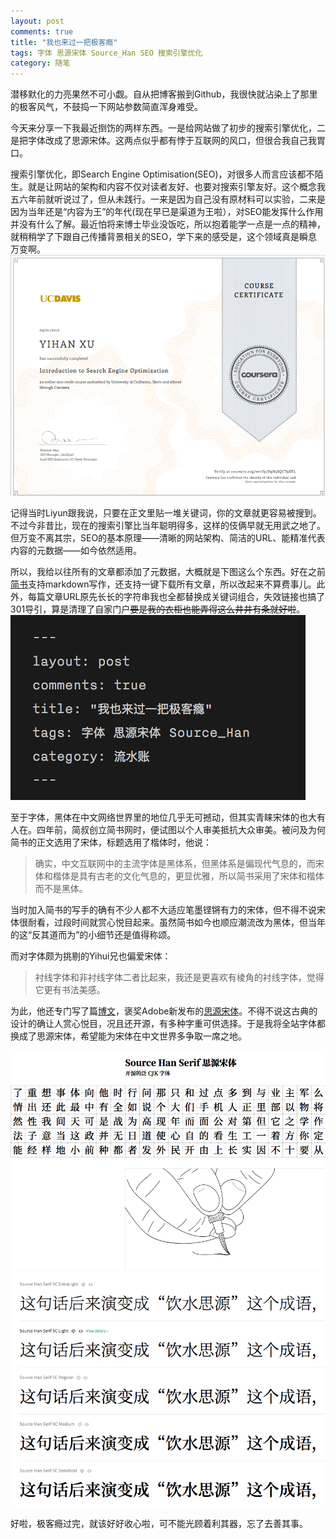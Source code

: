 ```yaml
---
layout: post
comments: true
title: "我也来过一把极客瘾"
tags: 字体 思源宋体 Source_Han SEO 搜索引擎优化
category: 随笔
---
```


潜移默化的力亮果然不可小觑。自从把博客搬到Github，我很快就沾染上了那里的极客风气，不鼓捣一下网站参数简直浑身难受。

今天来分享一下我最近捯饬的两样东西。一是给网站做了初步的搜索引擎优化，二是把字体改成了思源宋体。这两点似乎都有悖于互联网的风口，但很合我自己我胃口。

搜索引擎优化，即Search Engine Optimisation(SEO)，对很多人而言应该都不陌生。就是让网站的架构和内容不仅对读者友好、也要对搜索引擎友好。这个概念我五六年前就听说过了，但从未践行。一来是因为自己没有原材料可以实验，二来是因为当年还是“内容为王”的年代(现在早已是渠道为王啦），对SEO能发挥什么作用并没有什么了解。最近怕将来博士毕业没饭吃，所以抱着能学一点是一点的精神，就稍稍学了下跟自己传播背景相关的SEO，学下来的感受是，这个领域真是瞬息万变啊。
![seo](/images/seocertificate.png)

记得当时Liyun跟我说，只要在正文里贴一堆关键词，你的文章就更容易被搜到。不过今非昔比，现在的搜索引擎比当年聪明得多，这样的伎俩早就无用武之地了。但万变不离其宗，SEO的基本原理——清晰的网站架构、简洁的URL、能精准代表内容的元数据——如今依然适用。

所以，我给以往所有的文章都添加了元数据，大概就是下图这么个东西。好在之前[简书](www.jianshu.com/u/b1yDzE)支持markdown写作，还支持一键下载所有文章，所以改起来不算费事儿。此外，每篇文章URL原先长长的字符串我也全都替换成关键词组合，失效链接也搞了301导引，算是清理了自家门户~~要是我的衣柜也能弄得这么井井有条就好啦~~。
![metadata](/images/metadata.png)

至于字体，黑体在中文网络世界里的地位几乎无可撼动，但其实青睐宋体的也大有人在。四年前，简叔创立简书网时，便试图以个人审美抵抗大众审美。被问及为何简书的正文选用了宋体，标题选用了楷体时，他说：

> 确实，中文互联网中的主流字体是黑体系，但黑体系是偏现代气息的，而宋体和楷体是具有古老的文化气息的，更显优雅，所以简书采用了宋体和楷体而不是黑体。

当时加入简书的写手的确有不少人都不大适应笔墨铿锵有力的宋体，但不得不说宋体很耐看，过段时间就赏心悦目起来。虽然简书如今也顺应潮流改为黑体，但当年的这“反其道而为”的小细节还是值得称颂。

而对字体颇为挑剔的Yihui兄也偏爱宋体：
> 衬线字体和非衬线字体二者比起来，我还是更喜欢有棱角的衬线字体，觉得它更有书法美感。

为此，他还专门写了篇[博文](https://yihui.name/cn/2017/04/source-han-serif/)，褒奖Adobe新发布的[思源宋体](https://source.typekit.com/source-han-serif/cn/)。不得不说这古典的设计的确让人赏心悦目，况且还开源，有多种字重可供选择。于是我将全站字体都换成了思源宋体，希望能为宋体在中文世界多争取一席之地。

![思源宋体1](/images/sourcehanserif.png)
![思源宋体2](/images/sourcehan.png)

好啦，极客瘾过完，就该好好收心啦，可不能光顾着利其器，忘了去善其事。